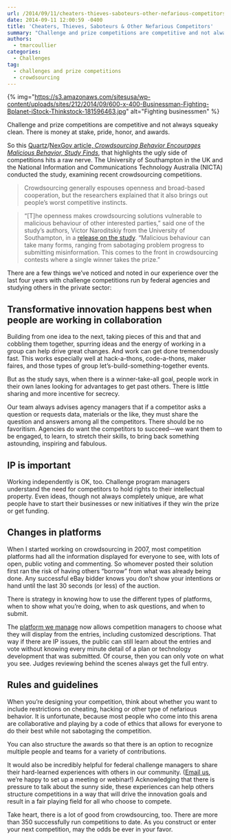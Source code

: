 ```yaml
---
url: /2014/09/11/cheaters-thieves-saboteurs-other-nefarious-competitors/
date: 2014-09-11 12:00:59 -0400
title: 'Cheaters, Thieves, Saboteurs & Other Nefarious Competitors'
summary: "Challenge and prize competitions are competitive and not always squeaky clean. There are a few things we've noticed and noted in our experience over the last four years with challenge competitions run by federal agencies and studying others in the private sector."
authors:
  - tmarcoullier
categories:
  - Challenges
tag:
  - challenges and prize competitions
  - crowdsourcing
---
```


{% img="https://s3.amazonaws.com/sitesusa/wp-content/uploads/sites/212/2014/09/600-x-400-Businessman-Fighting-Bplanet-iStock-Thinkstock-181596463.jpg" alt="Fighting businessmen" %} 

Challenge and prize competitions are competitive and not always squeaky clean. There is money at stake, pride, honor, and awards.

So this [Quartz](http://qz.com/261138/crowdsourcing-competitions-encourage-malicious-behavior-study-finds/)/[NexGov article, _Crowdsourcing Behavior Encourages Malicious Behavior, Study Finds_](http://www.nextgov.com/big-data/2014/09/crowdsourcing-competitions-encourage-malicious-behavior-study-finds/93410/), that highlights the ugly side of competitions hits a raw nerve. The University of Southampton in the UK and the National Information and Communications Technology Australia (NICTA) conducted the study, examining recent crowdsourcing competitions.

> Crowdsourcing generally espouses openness and broad-based cooperation, but the researchers explained that it also brings out people’s worst competitive instincts.
  
> “[T]he openness makes crowdsourcing solutions vulnerable to malicious behaviour of other interested parties,” said one of the study’s authors, Victor Naroditskiy from the University of Southampton, in a [release on the study](http://www.eurekalert.org/pub_releases/2014-09/uos-rfc090314.php). “Malicious behaviour can take many forms, ranging from sabotaging problem progress to submitting misinformation. This comes to the front in crowdsourcing contests where a single winner takes the prize.”

There are a few things we&#8217;ve noticed and noted in our experience over the last four years with challenge competitions run by federal agencies and studying others in the private sector:

## Transformative innovation happens best when people are working in collaboration

Building from one idea to the next, taking pieces of this and that and cobbling them together, spurring ideas and the energy of working in a group can help drive great changes. And work can get done tremendously fast. This works especially well at hack-a-thons, code-a-thons, maker faires, and those types of group let&#8217;s-build-something-together events.

But as the study says, when there is a winner-take-all goal, people work in their own lanes looking for advantages to get past others. There is little sharing and more incentive for secrecy.

Our team always advises agency managers that if a competitor asks a question or requests data, materials or the like, they must share the question and answers among all the competitors. There should be no favoritism. Agencies do want the competitors to succeed—we want them to be engaged, to learn, to stretch their skills, to bring back something astounding, inspiring and fabulous.

## IP is important

Working independently is OK, too. Challenge program managers understand the need for competitors to hold rights to their intellectual property. Even ideas, though not always completely unique, are what people have to start their businesses or new initiatives if they win the prize or get funding.

## Changes in platforms

When I started working on crowdsourcing in 2007, most competition platforms had all the information displayed for everyone to see, with lots of open, public voting and commenting. So whomever posted their solution first ran the risk of having others &#8220;borrow&#8221; from what was already being done. Any successful eBay bidder knows you don&#8217;t show your intentions or hand until the last 30 seconds (or less) of the auction.

There is strategy in knowing how to use the different types of platforms, when to show what you&#8217;re doing, when to ask questions, and when to submit.

The [platform we manage](https://www.challenge.gov/) now allows competition managers to choose what they will display from the entries, including customized descriptions. That way if there are IP issues, the public can still learn about the entries and vote without knowing every minute detail of a plan or technology development that was submitted. Of course, then you can only vote on what you see. Judges reviewing behind the scenes always get the full entry.

## Rules and guidelines

When you&#8217;re designing your competition, think about whether you want to include restrictions on cheating, hacking or other type of nefarious behavior. It is unfortunate, because most people who come into this arena are collaborative and playing by a code of ethics that allows for everyone to do their best while not sabotaging the competition.

You can also structure the awards so that there is an option to recognize multiple people and teams for a variety of contributions.

It would also be incredibly helpful for federal challenge managers to share their hard-learned experiences with others in our community. ([Email us](mailto:challenge@gsa.gov), we&#8217;re happy to set up a meeting or webinar!) Acknowledging that there is pressure to talk about the sunny side, these experiences can help others structure competitions in a way that will drive the innovation goals and result in a fair playing field for all who choose to compete.

Take heart, there is a lot of good from crowdsourcing, too. There are more than 350 successfully run competitions to date. As you construct or enter your next competition, may the odds be ever in your favor.